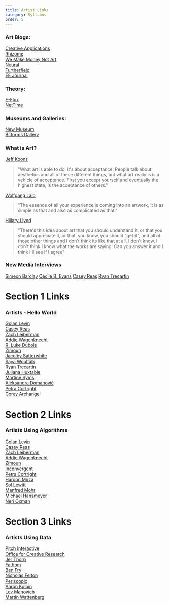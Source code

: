 ```yaml
---
title: Artist Links
category: Syllabus
order: 5
---
```


### Art Blogs:
[Creative Applications](http://www.creativeapplications.net/)<br> 
[Rhizome](http://rhizome.org/)<br> 
[We Make Money Not Art](http://we-make-money-not-art.com/)<br>
[Neural](http://neural.it/)<br>
[Furtherfield](https://www.furtherfield.org/)<br>
[EE Journal](http://eejournal.no/)<br>

### Theory:
[E-Flux](http://www.e-flux.com/)<br> 
[NetTime](http://nettime.org/)<br> 

### Museums and Galleries: 
[New Museum](https://www.newmuseum.org/)<br>
[Bitforms Gallery](http://www.bitforms.com/)<br>

### What is Art?

[Jeff Koons](https://www.youtube.com/watch?v=XTnPq0uIUds)<br>

>"What art is able to do, it's about acceptance. People talk about aesthetics and all of these different things, but what art really is is a vehicle of acceptance. First you accept yourself and eventually the highest state, is the acceptance of others."

[Wolfgang Laib](https://www.youtube.com/watch?v=e-_92MYcANk)<br>

>"The essence of all your experience is coming into an artwork, it is as simple as that and also as complicated as that."

[Hillary Llyod](https://www.youtube.com/watch?v=IZA16b8E07s)<br>

>"There's this idea about art that you should understand it, or that you should appreciate it, or that, you know, you should "get it", and all of those other things and I don't think its like that at all. I don't know, I don't think I know what the works are saying. Can you answer it and I think I'll see if I agree" 

### New Media Interviews
[Simeon Barclay](https://www.youtube.com/watch?v=51dRIyv3qM8)
[Cécile B. Evans](https://www.youtube.com/watch?v=-UBWJ4FYphU)
[Casey Reas](https://www.youtube.com/watch?v=lu51j9V-ti0)
[Ryan Trecartin](https://www.youtube.com/watch?v=lu51j9V-ti0)

# Section 1 Links

### Artists - Hello World
[Golan Levin](http://www.flong.com/)<br>
[Casey Reas](http://reas.com/)<br>
[Zach Leiberman](http://thesystemis.com/projects/)<br>
[Addie Wagenknecht](http://www.placesiveneverbeen.com/)<br>
[R. Luke Dubois](http://lukedubois.com/)<br>
[Zimoun](http://www.zimoun.net/)<br>
[Jacolby Satterwhite](http://jacolby.com/home.html)<br>
[Saya Woolfalk](http://www.sayawoolfalk.com/)<br>
[Ryan Trecartin](https://vimeo.com/trecartin)<br>
[Juliana Huxtable](http://www.reenaspaulings.com/JH.htm)<br>
[Martine Syms](http://martinesyms.com/)<br>
[Aleksandra Domanović](http://www.tanyaleighton.com/index.php?pageId=445&l=en)<br>
[Petra Cortright](https://www.petracortright.com/)<br>
[Corey Archangel](http://www.coryarcangel.com/)<br>

# Section 2 Links

### Artists Using Algorithms
[Golan Levin](http://www.flong.com/)<br>
[Casey Reas](http://reas.com/)<br>
[Zach Leiberman](http://thesystemis.com/projects/)<br>
[Addie Wagenknecht](http://www.placesiveneverbeen.com/)<br>
[Zimoun](http://www.zimoun.net/)<br>
[Inconvergent](http://img.inconvergent.net/generative/)<br>
[Petra Cortright](https://www.petracortright.com/)<br>
[Haroon Mirza](https://www.lissongallery.com/artists/haroon-mirza)<br>
[Sol Lewitt](http://massmoca.org/sol-lewitt/)<br>
[Manfred Mohr](http://www.bitforms.com/artists/mohr)<br>
[Michael Hansmeyer](http://www.michael-hansmeyer.com/)<br>
[Neri Oxman](http://www.materialecology.com/)<br>


# Section 3 Links

### Artists Using Data
[Pitch Interactive](http://pitchinteractive.com/)<br>
[Office for Creative Research](https://ocr.nyc/)<br>
[Jer Thorp](http://blog.blprnt.com/)<br>
[Fathom](https://fathom.info/)<br>
[Ben Fry](http://benfry.com/)<br>
[Nicholas Felton](http://feltron.com/)<br>
[Periscopic](http://www.periscopic.com/)<br>
[Aaron Kolbin](http://www.aaronkoblin.com/)<br>
[Lev Manovich](http://manovich.net/)<br>
[Martin Wattenberg](http://www.bewitched.com/)<br>

